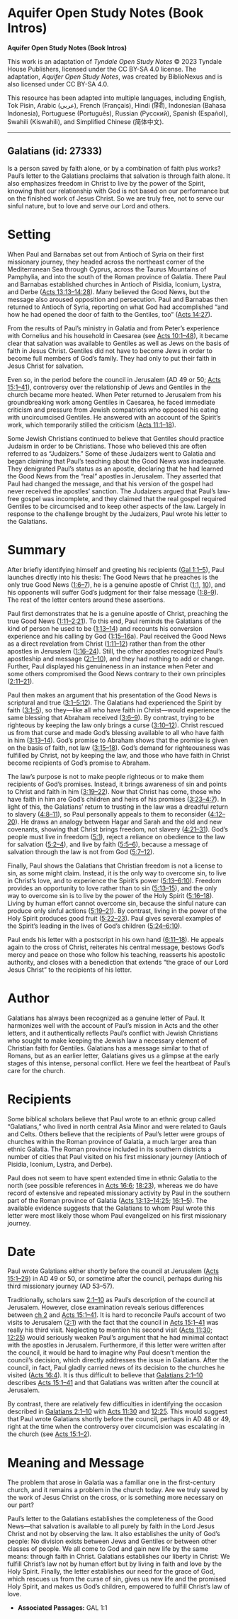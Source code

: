 # Aquifer Open Study Notes (Book Intros)

**Aquifer Open Study Notes (Book Intros)**

This work is an adaptation of *Tyndale Open Study Notes* © 2023 Tyndale House Publishers, licensed under the CC BY\-SA 4\.0 license. The adaptation, *Aquifer Open Study Notes*, was created by BiblioNexus and is also licensed under CC BY\-SA 4\.0\.

This resource has been adapted into multiple languages, including English, Tok Pisin, Arabic (عربي), French (Français), Hindi (हिंदी), Indonesian (Bahasa Indonesia), Portuguese (Português), Russian (Русский), Spanish (Español), Swahili (Kiswahili), and Simplified Chinese (简体中文).



--------------------------------

## Galatians (id: 27333)

Is a person saved by faith alone, or by a combination of faith plus works? Paul’s letter to the Galatians proclaims that salvation is through faith alone. It also emphasizes freedom in Christ to live by the power of the Spirit, knowing that our relationship with God is not based on our performance but on the finished work of Jesus Christ. So we are truly free, not to serve our sinful nature, but to love and serve our Lord and others.

Setting
=======

When Paul and Barnabas set out from Antioch of Syria on their first missionary journey, they headed across the northeast corner of the Mediterranean Sea through Cyprus, across the Taurus Mountains of Pamphylia, and into the south of the Roman province of Galatia. There Paul and Barnabas established churches in Antioch of Pisidia, Iconium, Lystra, and Derbe ([Acts 13:13–14:28](https://ref.ly/Acts13:13-Acts14:28)). Many believed the Good News, but the message also aroused opposition and persecution. Paul and Barnabas then returned to Antioch of Syria, reporting on what God had accomplished “and how he had opened the door of faith to the Gentiles, too” ([Acts 14:27](https://ref.ly/Acts14:27)).

From the results of Paul’s ministry in Galatia and from Peter’s experience with Cornelius and his household in Caesarea (see [Acts 10:1–48](https://ref.ly/Acts10:1-Acts10:48)), it became clear that salvation was available to Gentiles as well as Jews on the basis of faith in Jesus Christ. Gentiles did not have to become Jews in order to become full members of God’s family. They had only to put their faith in Jesus Christ for salvation.

Even so, in the period before the council in Jerusalem (AD 49 or 50; [Acts 15:1–41](https://ref.ly/Acts15:1-Acts15:41)), controversy over the relationship of Jews and Gentiles in the church became more heated. When Peter returned to Jerusalem from his groundbreaking work among Gentiles in Caesarea, he faced immediate criticism and pressure from Jewish compatriots who opposed his eating with uncircumcised Gentiles. He answered with an account of the Spirit’s work, which temporarily stilled the criticism ([Acts 11:1–18](https://ref.ly/Acts11:1-Acts11:18)).

Some Jewish Christians continued to believe that Gentiles should practice Judaism in order to be Christians. Those who believed this are often referred to as “Judaizers.” Some of these Judaizers went to Galatia and began claiming that Paul’s teaching about the Good News was inadequate. They denigrated Paul’s status as an apostle, declaring that he had learned the Good News from the “real” apostles in Jerusalem. They asserted that Paul had changed the message, and that his version of the gospel had never received the apostles’ sanction. The Judaizers argued that Paul’s law\-free gospel was incomplete, and they claimed that the real gospel required Gentiles to be circumcised and to keep other aspects of the law. Largely in response to the challenge brought by the Judaizers, Paul wrote his letter to the Galatians.

Summary
=======

After briefly identifying himself and greeting his recipients ([Gal 1:1–5](https://ref.ly/Gal1:1-Gal1:5)), Paul launches directly into his thesis: The Good News that he preaches is the only true Good News ([1:6–7](https://ref.ly/Gal1:6-Gal1:7)), he is a genuine apostle of Christ ([1:1](https://ref.ly/Gal1:1), [10](https://ref.ly/Gal1:10)), and his opponents will suffer God’s judgment for their false message ([1:8–9](https://ref.ly/Gal1:8-Gal1:9)). The rest of the letter centers around these assertions.

Paul first demonstrates that he is a genuine apostle of Christ, preaching the true Good News ([1:11–2:21](https://ref.ly/Gal1:11-Gal2:21)). To this end, Paul reminds the Galatians of the kind of person he used to be ([1:13–14](https://ref.ly/Gal1:13-Gal1:14)) and recounts his conversion experience and his calling by God ([1:15–16](https://ref.ly/Gal1:15-Gal1:16)a). Paul received the Good News as a direct revelation from Christ ([1:11–12](https://ref.ly/Gal1:11-Gal1:12)) rather than from the other apostles in Jerusalem ([1:16–24](https://ref.ly/Gal1:16-Gal1:24)). Still, the other apostles recognized Paul’s apostleship and message ([2:1–10](https://ref.ly/Gal2:1-Gal2:10)), and they had nothing to add or change. Further, Paul displayed his genuineness in an instance when Peter and some others compromised the Good News contrary to their own principles ([2:11–21](https://ref.ly/Gal2:11-Gal2:21)).

Paul then makes an argument that his presentation of the Good News is scriptural and true ([3:1–5:12](https://ref.ly/Gal3:1-Gal5:12)). The Galatians had experienced the Spirit by faith ([3:1–5](https://ref.ly/Gal3:1-Gal3:5)), so they—like all who have faith in Christ—would experience the same blessing that Abraham received ([3:6–9](https://ref.ly/Gal3:6-Gal3:9)). By contrast, trying to be righteous by keeping the law only brings a curse ([3:10–12](https://ref.ly/Gal3:10-Gal3:12)). Christ rescued us from that curse and made God’s blessing available to all who have faith in him ([3:13–14](https://ref.ly/Gal3:13-Gal3:14)). God’s promise to Abraham shows that the promise is given on the basis of faith, not law ([3:15–18](https://ref.ly/Gal3:15-Gal3:18)). God’s demand for righteousness was fulfilled by Christ, not by keeping the law, and those who have faith in Christ become recipients of God’s promise to Abraham.

The law’s purpose is not to make people righteous or to make them recipients of God’s promises. Instead, it brings awareness of sin and points to Christ and faith in him ([3:19–22](https://ref.ly/Gal3:19-Gal3:22)). Now that Christ has come, those who have faith in him are God’s children and heirs of his promises ([3:23–4:7](https://ref.ly/Gal3:23-Gal4:7)). In light of this, the Galatians’ return to trusting in the law was a dreadful return to slavery ([4:8–11](https://ref.ly/Gal4:8-Gal4:11)), so Paul personally appeals to them to reconsider ([4:12–20](https://ref.ly/Gal4:12-Gal4:20)). He draws an analogy between Hagar and Sarah and the old and new covenants, showing that Christ brings freedom, not slavery ([4:21–31](https://ref.ly/Gal4:21-Gal4:31)). God’s people must live in freedom ([5:1](https://ref.ly/Gal5:1)), reject a reliance on obedience to the law for salvation ([5:2–4](https://ref.ly/Gal5:2-Gal5:4)), and live by faith ([5:5–6](https://ref.ly/Gal5:5-Gal5:6)), because a message of salvation through the law is not from God ([5:7–12](https://ref.ly/Gal5:7-Gal5:12)).

Finally, Paul shows the Galatians that Christian freedom is not a license to sin, as some might claim. Instead, it is the only way to overcome sin, to live in Christ’s love, and to experience the Spirit’s power ([5:13–6:10](https://ref.ly/Gal5:13-Gal6:10)). Freedom provides an opportunity to love rather than to sin ([5:13–15](https://ref.ly/Gal5:13-Gal5:15)), and the only way to overcome sin is to live by the power of the Holy Spirit ([5:16–18](https://ref.ly/Gal5:16-Gal5:18)). Living by human effort cannot overcome sin, because the sinful nature can produce only sinful actions ([5:19–21](https://ref.ly/Gal5:19-Gal5:21)). By contrast, living in the power of the Holy Spirit produces good fruit ([5:22–23](https://ref.ly/Gal5:22-Gal5:23)). Paul gives several examples of the Spirit’s leading in the lives of God’s children ([5:24–6:10](https://ref.ly/Gal5:24-Gal6:10)).

Paul ends his letter with a postscript in his own hand ([6:11–18](https://ref.ly/Gal6:11-Gal6:18)). He appeals again to the cross of Christ, reiterates his central message, bestows God’s mercy and peace on those who follow his teaching, reasserts his apostolic authority, and closes with a benediction that extends “the grace of our Lord Jesus Christ” to the recipients of his letter.

Author
======

Galatians has always been recognized as a genuine letter of Paul. It harmonizes well with the account of Paul’s mission in Acts and the other letters, and it authentically reflects Paul’s conflict with Jewish Christians who sought to make keeping the Jewish law a necessary element of Christian faith for Gentiles. Galatians has a message similar to that of Romans, but as an earlier letter, Galatians gives us a glimpse at the early stages of this intense, personal conflict. Here we feel the heartbeat of Paul’s care for the church.

Recipients
==========

Some biblical scholars believe that Paul wrote to an ethnic group called “Galatians,” who lived in north central Asia Minor and were related to Gauls and Celts. Others believe that the recipients of Paul’s letter were groups of churches within the Roman province of Galatia, a much larger area than ethnic Galatia. The Roman province included in its southern districts a number of cities that Paul visited on his first missionary journey (Antioch of Pisidia, Iconium, Lystra, and Derbe).

Paul does not seem to have spent extended time in ethnic Galatia to the north (see possible references in [Acts 16:6](https://ref.ly/Acts16:6); [18:23](https://ref.ly/Acts18:23)), whereas we do have record of extensive and repeated missionary activity by Paul in the southern part of the Roman province of Galatia ([Acts 13:13–14:25](https://ref.ly/Acts13:13-Acts14:25); [16:1–5](https://ref.ly/Acts16:1-Acts16:5)). The available evidence suggests that the Galatians to whom Paul wrote this letter were most likely those whom Paul evangelized on his first missionary journey.

Date
====

Paul wrote Galatians either shortly before the council at Jerusalem ([Acts 15:1–29](https://ref.ly/Acts15:1-Acts15:29)) in AD 49 or 50, or sometime after the council, perhaps during his third missionary journey (AD 53–57\).

Traditionally, scholars saw [2:1–10](https://ref.ly/Gal2:1-Gal2:10) as Paul’s description of the council at Jerusalem. However, close examination reveals serious differences between [ch 2](https://ref.ly/Gal2:1-Gal2:21) and [Acts 15:1–41](https://ref.ly/Acts15:1-Acts15:41). It is hard to reconcile Paul’s account of two visits to Jerusalem ([2:1](https://ref.ly/Gal2:1)) with the fact that the council in [Acts 15:1–41](https://ref.ly/Acts15:1-Acts15:41) was really his third visit. Neglecting to mention his second visit ([Acts 11:30](https://ref.ly/Acts11:30); [12:25](https://ref.ly/Acts12:25)) would seriously weaken Paul’s argument that he had minimal contact with the apostles in Jerusalem. Furthermore, if this letter were written after the council, it would be hard to imagine why Paul doesn’t mention the council’s decision, which directly addresses the issue in Galatians. After the council, in fact, Paul gladly carried news of its decision to the churches he visited ([Acts 16:4](https://ref.ly/Acts16:4)). It is thus difficult to believe that [Galatians 2:1–10](https://ref.ly/Gal2:1-Gal2:10) describes [Acts 15:1–41](https://ref.ly/Acts15:1-Acts15:41) and that Galatians was written after the council at Jerusalem.

By contrast, there are relatively few difficulties in identifying the occasion described in [Galatians 2:1–10](https://ref.ly/Gal2:1-Gal2:10) with [Acts 11:30](https://ref.ly/Acts11:30) and [12:25](https://ref.ly/Acts12:25). This would suggest that Paul wrote Galatians shortly before the council, perhaps in AD 48 or 49, right at the time when the controversy over circumcision was escalating in the church (see [Acts 15:1–2](https://ref.ly/Acts15:1-Acts15:2)).

Meaning and Message
===================

The problem that arose in Galatia was a familiar one in the first\-century church, and it remains a problem in the church today. Are we truly saved by the work of Jesus Christ on the cross, or is something more necessary on our part?

Paul’s letter to the Galatians establishes the completeness of the Good News—that salvation is available to all purely by faith in the Lord Jesus Christ and not by observing the law. It also establishes the unity of God’s people: No division exists between Jews and Gentiles or between other classes of people. We all come to God and gain new life by the same means: through faith in Christ. Galatians establishes our liberty in Christ: We fulfill Christ’s law not by human effort but by living in faith and love by the Holy Spirit. Finally, the letter establishes our need for the grace of God, which rescues us from the curse of sin, gives us new life and the promised Holy Spirit, and makes us God’s children, empowered to fulfill Christ’s law of love.

* **Associated Passages:** GAL 1:1

